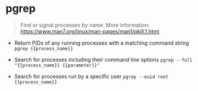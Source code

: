 # pgrep
> Find or signal processes by name.
> More information: <https://www.man7.org/linux/man-pages/man1/pkill.1.html>.

- Return PIDs of any running processes with a matching command string
`pgrep {{process_name}}`

- Search for processes including their command line options
`pgrep --full "{{process_name}} {{parameter}}"`

- Search for processes run by a specific user
`pgrep --euid root {{process_name}}`

